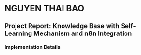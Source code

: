 # NGUYEN THAI BAO
## Project Report: Knowledge Base with Self-Learning Mechanism and n8n Integration
### Implementation Details



